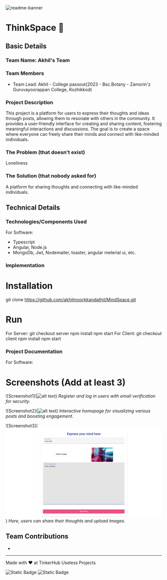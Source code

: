 <img width="1280" alt="readme-banner" src="https://github.com/user-attachments/assets/35332e92-44cb-425b-9dff-27bcf1023c6c">

# ThinkSpace 🎯


## Basic Details
### Team Name: Akhil's Team


### Team Members
- Team Lead: Akhil - College passout(2023 - Bsc.Botany - Zamorin'z Guruvayoorappan College, Kozhikkod)

### Project Description
This project is a platform for users to express their thoughts and ideas through posts, allowing them to resonate with others in the community. It provides a user-friendly interface for creating and sharing content, fostering meaningful interactions and discussions. The goal is to create a space where everyone can freely share their minds and connect with like-minded individuals.

### The Problem (that doesn't exist)
Loneliness

### The Solution (that nobody asked for)
A platform for sharing thoughts and connecting with like-minded individuals.

## Technical Details
### Technologies/Components Used
For Software:
- Typescript
- Angular, Node.js
- MongoDb, Jwt, Nodemailer, toaster, angular meterial ui, etc.

### Implementation

# Installation
git clone https://github.com/akhilmoorkkandathil/MindSpace.git

# Run
For Server: 
    git checkout server
    npm install
    npm start
For Client:
    git checkout client
    npm install
    npm start


### Project Documentation
For Software:

# Screenshots (Add at least 3)
![Screenshot1](![alt text](<Screenshot 2024-10-26 at 6.39.11 AM.png>))
*Register and log in users with email verification for security.*

![Screenshot2](![alt text](<Screenshot 2024-10-26 at 6.39.27 AM.png>))
*Interactive homepage for visualizing various posts and boosting engagement.*

![Screenshot3](![alt text](image.png))
*Here, users can share their thoughts and upload images.*


## Team Contributions
- [Akhil]: [Myself]

---
Made with ❤️ at TinkerHub Useless Projects 

![Static Badge](https://img.shields.io/badge/TinkerHub-24?color=%23000000&link=https%3A%2F%2Fwww.tinkerhub.org%2F)
![Static Badge](https://img.shields.io/badge/UselessProject--24-24?link=https%3A%2F%2Fwww.tinkerhub.org%2Fevents%2FQ2Q1TQKX6Q%2FUseless%2520Projects)